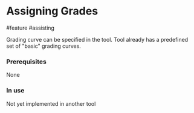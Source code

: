 # Assigning Grades
#feature #assisting 

Grading curve can be specified in the tool. Tool already has a predefined set of "basic" grading curves.

### Prerequisites
None

### In use 
Not yet implemented in another tool
